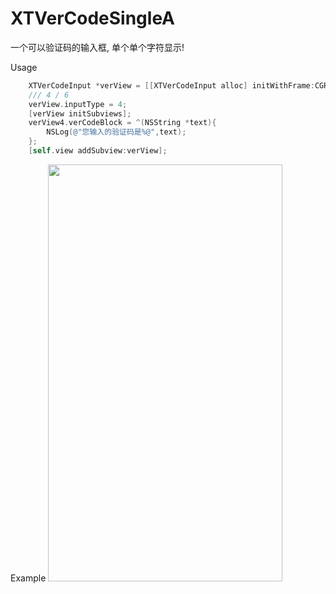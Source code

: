 # XTVerCodeSingleA
一个可以验证码的输入框, 单个单个字符显示!

Usage
```objectivec
    XTVerCodeInput *verView = [[XTVerCodeInput alloc] initWithFrame:CGRectMake(0, 190, self.view.frame.size.width, 82)];
    /// 4 / 6
    verView.inputType = 4;
    [verView initSubviews];
    verView4.verCodeBlock = ^(NSString *text){
        NSLog(@"您输入的验证码是%@",text);
    };
    [self.view addSubview:verView];
```

Example
<img src="http://ww1.sinaimg.cn/large/0060lm7Tly1fo7xrz2tgkg308w0ftb29.gif" width="375" height="667">

